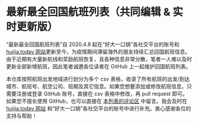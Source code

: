 # 最新最全回国航班列表（共同编辑 & 实时更新版）
“最新最全回国航班列表”自 2020.4.8 起在“好大一口锅”各社交平台的账号和 [huijia.today 网站](https://huijia.today/航班列表)更新至今，为疫情期间滞留海外的朋友持续汇总回国航班信息。由于近期有大量新航线和奖励航班恢复，且各种信息非常分散，笔者一人难以及时更新全部新增航班，因此笔者诚邀各位读者在 GitHub 上一起维护回国航班列表。

本仓库按照航班出发地域进行划分为多个 csv 表格，收录了所有航班的出发/到达城市、航班号、航空公司、班期及其它信息。如果您想要添加或修改航班信息，只需要注册或登录 GitHub 账号，直接在 csv 表格中修改，再 pull request 即可。如果您不擅长使用 GitHub，也可以直接在 [本列表的评论区](https://huijia.today/航班列表#comments) 中留言。我会及时在 [huijia.today 网站](https://huijia.today/航班列表) 和“好大一口锅”各社交平台的账号中进行补充。衷心感谢各位的支持与帮助！
